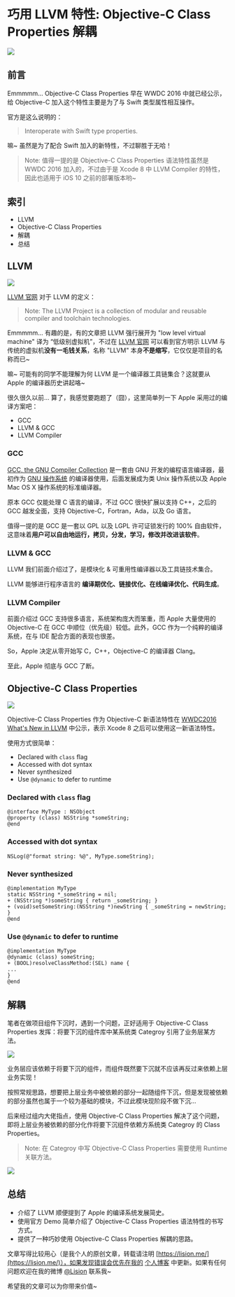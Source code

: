 # 巧用 LLVM 特性: Objective-C Class Properties 解耦

![](oc-class-properties/oc-class-properties.jpg)

## 前言

Emmmmm... Objective-C Class Properties 早在 WWDC 2016 中就已经公示，给 Objective-C 加入这个特性主要是为了与 Swift 类型属性相互操作。

官方是这么说明的：

> Interoperate with Swift type properties.

嘛~ 虽然是为了配合 Swift 加入的新特性，不过聊胜于无哈！

> Note: 值得一提的是 Objective-C Class Properties 语法特性虽然是 WWDC 2016 加入的，不过由于是 Xcode 8 中 LLVM Compiler 的特性，因此也适用于 iOS 10 之前的部署版本哟~

## 索引

- LLVM
- Objective-C Class Properties
- 解耦
- 总结

## LLVM

![](oc-class-properties/llvm.jpg)

[LLVM 官网](https://llvm.org/) 对于 LLVM 的定义：

> Note: The LLVM Project is a collection of modular and reusable compiler and toolchain technologies. 

Emmmmm... 有趣的是，有的文章把 LLVM 强行展开为 "low level virtual machine" 译为 “低级别虚拟机”，不过在 [LLVM 官网](https://llvm.org/) 可以看到官方明示 LLVM 与传统的虚拟机**没有一毛钱关系**，名称 "LLVM" 本身**不是缩写**，它仅仅是项目的名称而已~

嘛~ 可能有的同学不能理解为何 LLVM 是一个编译器工具链集合？这就要从 Apple 的编译器历史讲起咯~ 

很久很久以前... 算了，我感觉要跑题了（囧），这里简单列一下 Apple 采用过的编译方案吧：

- GCC
- LLVM & GCC
- LLVM Compiler

### GCC

[GCC, the GNU Compiler Collection](https://gcc.gnu.org/) 是一套由 GNU 开发的编程语言编译器，最初作为 [GNU 操作系统](http://www.gnu.org/gnu/thegnuproject.html) 的编译器使用，后面发展成为类 Unix 操作系统以及 Apple Mac OS X 操作系统的标准编译器。

原本 GCC 仅能处理 C 语言的编译，不过 GCC 很快扩展以支持 C++，之后的 GCC 越发全面，支持 Objective-C，Fortran，Ada，以及 Go 语言。

值得一提的是 GCC 是一套以 GPL 以及 LGPL 许可证锁发行的 100% 自由软件，这意味着**用户可以自由地运行，拷贝，分发，学习，修改并改进该软件**。

### LLVM & GCC

LLVM 我们前面介绍过了，是模块化 & 可重用性编译器以及工具链技术集合。

LLVM 能够进行程序语言的 **编译期优化、链接优化、在线编译优化、代码生成**。

### LLVM Compiler

前面介绍过 GCC 支持很多语言，系统架构庞大而笨重，而 Apple 大量使用的 Objective-C 在 GCC 中顺位（优先级）较低。此外，GCC 作为一个纯粹的编译系统，在与 IDE 配合方面的表现也很差。

So，Apple 决定从零开始写 C，C++，Objective-C 的编译器 Clang。

至此，Apple 彻底与 GCC 了断。

## Objective-C Class Properties

![](oc-class-properties/oc-feature.jpg)

Objective-C Class Properties 作为 Objective-C 新语法特性在 [WWDC2016 What's New in LLVM](https://developer.apple.com/videos/play/wwdc2016/405/) 中公示，表示 Xcode 8 之后可以使用这一新语法特性。

使用方式很简单：

- Declared with `class` flag 
- Accessed with dot syntax
- Never synthesized
- Use `@dynamic` to defer to runtime

### Declared with `class` flag

``` objc
@interface MyType : NSObject
@property (class) NSString *someString;
@end
```

### Accessed with dot syntax

``` objc
NSLog(@"format string: %@", MyType.someString);
```

### Never synthesized

``` objc
@implementation MyType
static NSString *_someString = nil;
+ (NSString *)someString { return _someString; }
+ (void)setSomeString:(NSString *)newString { _someString = newString; }
@end
```

### Use `@dynamic` to defer to runtime

``` objc
@implementation MyType
@dynamic (class) someString;
+ (BOOL)resolveClassMethod:(SEL) name {
...
}
@end
```

## 解耦

笔者在做项目组件下沉时，遇到一个问题，正好适用于 Objective-C Class Properties 发挥：将要下沉的组件库中某系统类 Categroy 引用了业务层某方法。

![](oc-class-properties/before-decoupling.png)

业务层应该依赖于将要下沉的组件，而组件既然要下沉就不应该再反过来依赖上层业务实现！

按照常规思路，想要把上层业务中被依赖的部分一起随组件下沉，但是发现被依赖的部分虽然也属于一个较为基础的模块，不过此模块现阶段不做下沉...

后来经过组内大佬指点，使用 Objective-C Class Properties 解决了这个问题，即将上层业务被依赖的部分化作将要下沉组件依赖方系统类 Categroy 的 Class Properties。

> Note: 在 Categroy 中写 Objective-C Class Properties 需要使用 Runtime 关联方法。

![](oc-class-properties/after-decoupling.png)

## 总结

- 介绍了 LLVM 顺便提到了 Apple 的编译系统发展简史。
- 使用官方 Demo 简单介绍了 Objective-C Class Properties 语法特性的书写方式。
- 提供了一种巧妙使用 Objective-C Class Properties 解耦的思路。

文章写得比较用心（是我个人的原创文章，转载请注明 [https://lision.me/](https://lision.me/)），如果发现错误会优先在我的 [个人博客](https://lision.me/) 中更新。如果有任何问题欢迎在我的微博 [@Lision](https://weibo.com/lisioncode) 联系我~

希望我的文章可以为你带来价值~